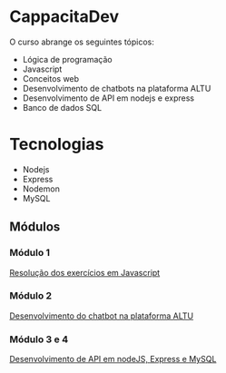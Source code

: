 #  CappacitaDev

O curso abrange os seguintes tópicos:

 - Lógica de programação 
 - Javascript
 - Conceitos web
 - Desenvolvimento de chatbots na plataforma ALTU
 - Desenvolvimento de API em nodejs e express
 - Banco de dados SQL

# Tecnologias


- Nodejs
- Express
- Nodemon
- MySQL

## Módulos
### Módulo 1
[Resolução dos exercícios em Javascript](./Javascript/Exercicios)
### Módulo 2
[Desenvolvimento do chatbot na plataforma ALTU]()
### Módulo 3 e 4
[Desenvolvimento de API em nodeJS, Express e MySQL](./Fase-02/Modulo2-Node/Projeto-server-express)

